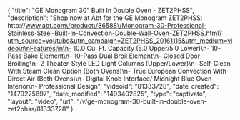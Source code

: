 {
    "title": "GE Monogram 30\" Built In Double Oven - ZET2PHSS",
    "description": "Shop now at Abt for the GE Monogram ZET2PHSS: http:\/\/www.abt.com\/product\/86588\/Monogram-30-Professional-Stainless-Steel-Built-In-Convection-Double-Wall-Oven-ZET2PHSS.html?utm_source=youtube&utm_campaign=ZET2PHSS_20161115&utm_medium=video\n\nFeatures:\n\n- 10.0 Cu. Ft. Capacity (5.0 Upper\/5.0 Lower)\n- 10-Pass Bake Element\n- 10-Pass Dual Broil Element\n- Closed Door Broiling\n- 2 Theater-Style LED Light Columns (Upper\/Lower)\n- Self-Clean With Steam Clean Option (Both Ovens)\n- True European Convection With Direct Air (Both Ovens)\n- Digital Knob Interface\/ Midnight Blue Oven Interior\n- Professional Design",
    "videoid": "81333728",
    "date_created": "1479225897",
    "date_modified": "1493402825",
    "type": "captivate",
    "layout": "video",
    "url": "\/v\/ge-monogram-30-built-in-double-oven-zet2phss\/81333728"
}